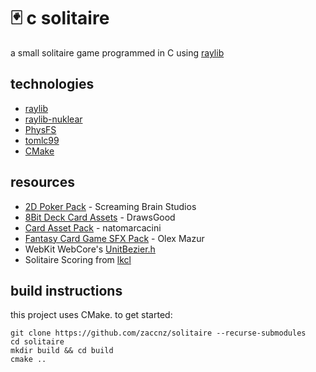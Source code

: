 # 🃏 c solitaire
  
a small solitaire game programmed in C using [raylib](https://www.raylib.com/)  

## technologies
- [raylib](https://github.com/raysan5/raylib)  
- [raylib-nuklear](https://github.com/RobLoach/raylib-nuklear)  
- [PhysFS](https://icculus.org/physfs/)
- [tomlc99](https://github.com/cktan/tomlc99)  
- [CMake](https://cmake.org/)  

## resources
- [2D Poker Pack](https://screamingbrainstudios.itch.io/poker-pack) - Screaming Brain Studios  
- [8Bit Deck Card Assets](https://drawsgood.itch.io/8bit-deck-card-assets) - DrawsGood
- [Card Asset Pack](https://natomarcacini.itch.io/card-asset-pack) - natomarcacini
- [Fantasy Card Game SFX Pack](https://olexmazur.itch.io/fantasy-card-game) - Olex Mazur  
- WebKit WebCore's [UnitBezier.h](https://github.com/WebKit/WebKit/blob/main/Source/WebCore/platform/graphics/UnitBezier.h)  
- Solitaire Scoring from [lkcl](https://hands.com/~lkcl/hp6915/Dump/Files/soltr.htm)

## build instructions

this project uses CMake.  to get started:  
```
git clone https://github.com/zaccnz/solitaire --recurse-submodules
cd solitaire
mkdir build && cd build
cmake ..
```